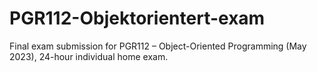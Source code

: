 # PGR112-Objektorientert-exam
Final exam submission for PGR112 – Object-Oriented Programming (May 2023), 24-hour individual home exam.
